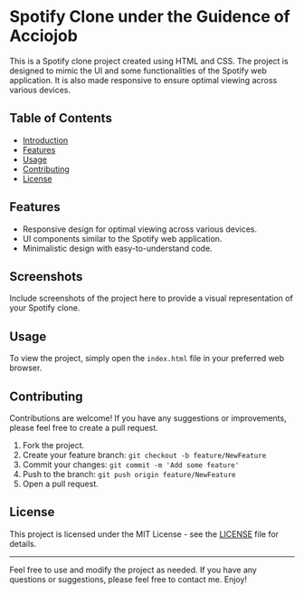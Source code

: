 # Spotify Clone under the Guidence of Acciojob

This is a Spotify clone project created using HTML and CSS. The project is designed to mimic the UI and some functionalities of the Spotify web application. It is also made responsive to ensure optimal viewing across various devices.

## Table of Contents

- [Introduction](#spotify-clone)
- [Features](#features)
- [Usage](#usage)
- [Contributing](#contributing)
- [License](#license)

## Features

- Responsive design for optimal viewing across various devices.
- UI components similar to the Spotify web application.
- Minimalistic design with easy-to-understand code.

## Screenshots

Include screenshots of the project here to provide a visual representation of your Spotify clone.

## Usage

To view the project, simply open the `index.html` file in your preferred web browser.

## Contributing

Contributions are welcome! If you have any suggestions or improvements, please feel free to create a pull request.

1. Fork the project.
2. Create your feature branch: `git checkout -b feature/NewFeature`
3. Commit your changes: `git commit -m 'Add some feature'`
4. Push to the branch: `git push origin feature/NewFeature`
5. Open a pull request.

## License

This project is licensed under the MIT License - see the [LICENSE](LICENSE) file for details.

---

Feel free to use and modify the project as needed. If you have any questions or suggestions, please feel free to contact me. Enjoy!

